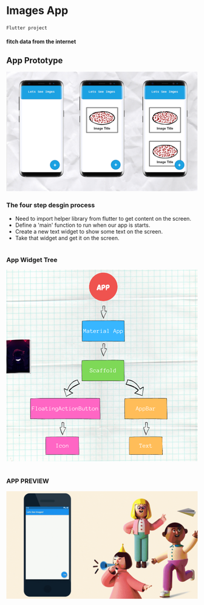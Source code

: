 # Images App

`Flutter project`

#### fitch data from the internet 

## App Prototype 
<img src='Images/AppPrototype.png'>

### The four step desgin process 
* Need to import helper library from flutter to get content on the screen.
* Define a 'main' function to run when our app is starts.
* Create a new text widget to show some text on the screen.
* Take that widget and get it on the screen.
#

### App Widget Tree
<img src='Images/AppWidgetTree.png'>

#

### APP PREVIEW

<img src='Images/app_preview.gif' >
<br/>
